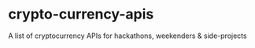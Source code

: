 # crypto-currency-apis
A list of cryptocurrency APIs for hackathons, weekenders &amp; side-projects
